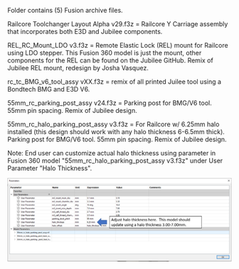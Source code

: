 Folder contains (5) Fusion archive files.

Railcore Toolchanger Layout Alpha v29.f3z = Railcore Y Carriage assembly that incorporates both E3D and Jubilee components.

REL_RC_Mount_LDO v3.f3z = Remote Elastic Lock (REL) mount for Railcore using LDO stepper.  This Fusion 360 model is just the mount, other components for the REL can be found on the Jubilee GitHub. Remix of Jubilee REL mount, redesign by Josha Vasquez.

rc_tc_BMG_v6_tool_assy vXX.f3z = remix of all printed Juilee tool using a Bondtech BMG and E3D V6.

55mm_rc_parking_post_assy v24.f3z = Parking post for BMG/V6 tool. 55mm pin spacing. Remix of Jubilee design.

55mm_rc_halo_parking_post_assy v3.f3z = For Railcore w/ 6.25mm halo installed (this design should work with any halo thickness 6-6.5mm thick). Parking post for BMG/V6 tool. 55mm pin spacing. Remix of Jubilee design.

Note: End user can customize actual halo thickness using parameter in Fusion 360 model "55mm_rc_halo_parking_post_assy v3.f3z" under User Parameter "Halo Thickness".

![image](https://github.com/railcore/toolchanger/blob/master/Fusion/Halo%20Thickness%20Adjustment.png)
